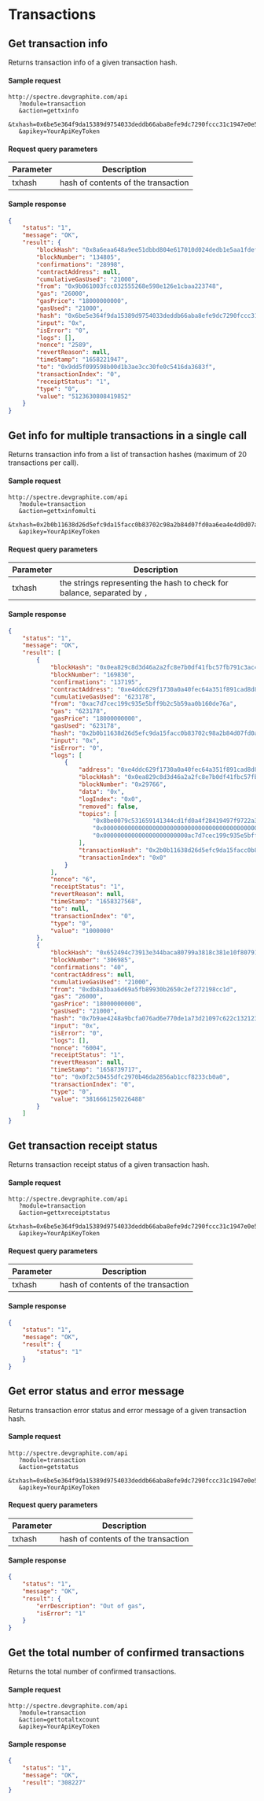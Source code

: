 Transactions
=====================================

Get transaction info
-------------

Returns transaction info of a given transaction hash.

#### Sample request

```
http://spectre.devgraphite.com/api
   ?module=transaction
   &action=gettxinfo
   &txhash=0x6be5e364f9da15389d9754033deddb66aba8efe9dc7290fccc31c1947e0e5a90
   &apikey=YourApiKeyToken
```

#### Request query parameters

| Parameter | Description |
| --------- | ----------- |
| txhash | hash of contents of the transaction |

#### Sample response

``` json
{
    "status": "1",
    "message": "OK",
    "result": {
        "blockHash": "0x8a6eaa648a9ee51dbbd804e617010d024dedb1e5aa1fdef1cb1c15ca0f8cabea",
        "blockNumber": "134805",
        "confirmations": "28998",
        "contractAddress": null,
        "cumulativeGasUsed": "21000",
        "from": "0x9b061003fcc032555268e598e126e1cbaa223748",
        "gas": "26000",
        "gasPrice": "18000000000",
        "gasUsed": "21000",
        "hash": "0x6be5e364f9da15389d9754033deddb66aba8efe9dc7290fccc31c1947e0e5a90",
        "input": "0x",
        "isError": "0",
        "logs": [],
        "nonce": "2589",
        "revertReason": null,
        "timeStamp": "1658221947",
        "to": "0x9dd5f099598b00d1b3ae3cc30fe0c5416da3683f",
        "transactionIndex": "0",
        "receiptStatus": "1",
        "type": "0",
        "value": "5123630808419852"
    }
}
```

Get info for multiple transactions in a single call
-------------

Returns transaction info from a list of transaction hashes (maximum of 20 transactions per call).

#### Sample request

```
http://spectre.devgraphite.com/api
   ?module=transaction
   &action=gettxinfomulti
   &txhash=0x2b0b11638d26d5efc9da15facc0b83702c98a2b84d07fd0aa6ea4e4d0d07a621,0x7b9ae4248a9bcfa076ad6e770de1a73d21097c622c132123c4b278ef8d556621
   &apikey=YourApiKeyToken
```

#### Request query parameters

| Parameter | Description |
| --------- | ----------- |
| txhash | the strings representing the hash to check for balance, separated by `,` |

#### Sample response

``` json
{
    "status": "1",
    "message": "OK",
    "result": [
        {
            "blockHash": "0x0ea829c8d3d46a2a2fc8e7b0df41fbc57fb791c3ac44b68bcd8b7bc23699cc8e",
            "blockNumber": "169830",
            "confirmations": "137195",
            "contractAddress": "0xe4ddc629f1730a0a40fec64a351f891cad8d8d21",
            "cumulativeGasUsed": "623178",
            "from": "0xac7d7cec199c935e5bff9b2c5b59aa0b160de76a",
            "gas": "623178",
            "gasPrice": "18000000000",
            "gasUsed": "623178",
            "hash": "0x2b0b11638d26d5efc9da15facc0b83702c98a2b84d07fd0aa6ea4e4d0d07a621",
            "input": "0x",
            "isError": "0",
            "logs": [
                {
                    "address": "0xe4ddc629f1730a0a40fec64a351f891cad8d8d21",
                    "blockHash": "0x0ea829c8d3d46a2a2fc8e7b0df41fbc57fb791c3ac44b68bcd8b7bc23699cc8e",
                    "blockNumber": "0x29766",
                    "data": "0x",
                    "logIndex": "0x0",
                    "removed": false,
                    "topics": [
                        "0x8be0079c531659141344cd1fd0a4f28419497f9722a3daafe3b4186f6b6457e0",
                        "0x0000000000000000000000000000000000000000000000000000000000000000",
                        "0x000000000000000000000000ac7d7cec199c935e5bff9b2c5b59aa0b160de76a"
                    ],
                    "transactionHash": "0x2b0b11638d26d5efc9da15facc0b83702c98a2b84d07fd0aa6ea4e4d0d07a621",
                    "transactionIndex": "0x0"
                }
            ],
            "nonce": "6",
            "receiptStatus": "1",
            "revertReason": null,
            "timeStamp": "1658327568",
            "to": null,
            "transactionIndex": "0",
            "type": "0",
            "value": "1000000"
        },
        {
            "blockHash": "0x652494c73913e344baca80799a3818c381e10f8079156ca211e92e40941eca3f",
            "blockNumber": "306985",
            "confirmations": "40",
            "contractAddress": null,
            "cumulativeGasUsed": "21000",
            "from": "0xdb8a3baa6d69a5fb89930b2650c2ef272198cc1d",
            "gas": "26000",
            "gasPrice": "18000000000",
            "gasUsed": "21000",
            "hash": "0x7b9ae4248a9bcfa076ad6e770de1a73d21097c622c132123c4b278ef8d556621",
            "input": "0x",
            "isError": "0",
            "logs": [],
            "nonce": "6004",
            "receiptStatus": "1",
            "revertReason": null,
            "timeStamp": "1658739717",
            "to": "0x0f2c50455dfc2970b46da2856ab1ccf8233cb0a0",
            "transactionIndex": "0",
            "type": "0",
            "value": "3816661250226488"
        }
    ]
}
```

Get transaction receipt status
-------------

Returns transaction receipt status of a given transaction hash.

#### Sample request

```
http://spectre.devgraphite.com/api
   ?module=transaction
   &action=gettxreceiptstatus
   &txhash=0x6be5e364f9da15389d9754033deddb66aba8efe9dc7290fccc31c1947e0e5a90
   &apikey=YourApiKeyToken
```

#### Request query parameters

| Parameter | Description |
| --------- | ----------- |
| txhash | hash of contents of the transaction |

#### Sample response

``` json
{
    "status": "1",
    "message": "OK",
    "result": {
        "status": "1"
    }
}
```

Get error status and error message
-------------

Returns transaction error status and error message of a given transaction hash.

#### Sample request

```
http://spectre.devgraphite.com/api
   ?module=transaction
   &action=getstatus
   &txhash=0x6be5e364f9da15389d9754033deddb66aba8efe9dc7290fccc31c1947e0e5a90
   &apikey=YourApiKeyToken
```

#### Request query parameters

| Parameter | Description |
| --------- | ----------- |
| txhash | hash of contents of the transaction |

#### Sample response

``` json
{
    "status": "1",
    "message": "OK",
    "result": {
        "errDescription": "Out of gas",
        "isError": "1"
    }
}
```

Get the total number of confirmed transactions
-------------

Returns the total number of confirmed transactions.

#### Sample request

```
http://spectre.devgraphite.com/api
   ?module=transaction
   &action=gettotaltxcount
   &apikey=YourApiKeyToken
```

#### Sample response

``` json
{
    "status": "1",
    "message": "OK",
    "result": "308227"
}
```
